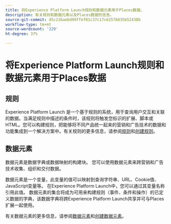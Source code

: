 ```yaml
---
title: 将Experience Platform Launch规则和数据元素用于Places数据。
description: 有关规则和数据元素以及Places数据的信息。
source-git-commit: d5c216aebd99ffef01c37c17c62576835b52438b
workflow-type: tm+mt
source-wordcount: '229'
ht-degree: 37%

---
```



# 将Experience Platform Launch规则和数据元素用于Places数据

## 规则

Experience Platform Launch 是一个基于规则的系统，用于查询用户交互和关联的数据。当满足规则中描述的条件时，该规则将触发您标识的扩展、脚本或 HTML。您可以构建规则，把能够将不同产品统一起来的营销和广告技术的数据和功能集成到一个解决方案中。有关规则的更多信息，请参阅[规则](https://experienceleague.adobe.com/docs/experience-platform/tags/ui/rules.html?lang=zh-Hans)和[创建规则](https://experienceleague.adobe.com/docs/experience-platform/tags/ui/rules.html?lang=zh-Hans#create-a-rule)。

## 数据元素

数据元素是数据字典或数据映射的构建块。 您可以使用数据元素来跨营销和广告技术收集、组织和交付数据。

数据元素是一个变量，此变量的值可以映射到查询字符串、URL、Cookie值、JavaScript变量等。 在Experience Platform Launch中，您可以通过其变量名称引用此值。 数据元素的集合将成为可用来构建规则（事件、条件和操作）的已定义数据的字典，该数据字典将跨Experience Platform Launch共享并可与Places扩展一起使用。

有关数据元素的更多信息，请参阅[数据元素](https://experienceleague.adobe.com/docs/experience-platform/tags/ui/data-elements.html?lang=zh-Hans)和[创建数据元素](https://experienceleague.adobe.com/docs/experience-platform/tags/ui/data-elements.html?lang=zh-Hans#create-a-data-element)。

